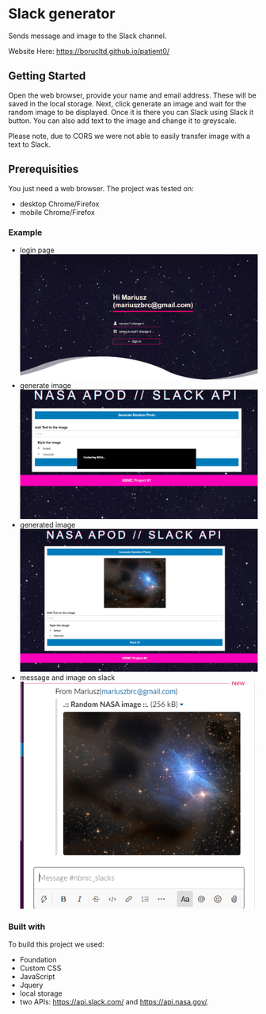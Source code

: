 # Slack generator


Sends message and image to the Slack channel.

Website Here: https://borucltd.github.io/patient0/


## Getting Started


Open the web browser, provide your name and email address. These will be saved in the local storage.
Next, click generate an image and wait for the random image to be displayed. Once it is there you can Slack using Slack it button.
You can also add text to the image and change it to greyscale.

Please note, due to CORS we were not able to easily transfer image with a text to Slack.


## Prerequisities


You just need a web browser. The project was tested on:
* desktop Chrome/Firefox
* mobile Chrome/Firefox 

### Example

* login page
![intro](./assets/img/intro.PNG)
* generate image
![generate](./assets/img/generate.PNG)
* generated image
![send](./assets/img/send.PNG)
* message and image on slack
![slacked](./assets/img/slacked.PNG)

### Built with

To build this project we used:
* Foundation
* Custom CSS
* JavaScript
* Jquery
* local storage
* two  APIs: https://api.slack.com/ and https://api.nasa.gov/.
